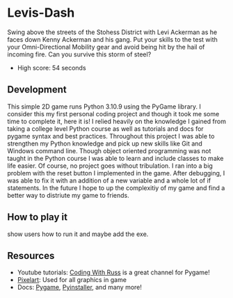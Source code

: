 # Levis-Dash
Swing above the streets of the Stohess District with Levi Ackerman as he faces down Kenny Ackerman and his gang.
Put your skills to the test with your Omni-Directional Mobility gear and avoid being hit by the hail of incoming fire. 
Can you survive this storm of steel?

+ High score: 54 seconds

## Development
This simple 2D game runs Python 3.10.9 using the PyGame library. I consider this my first personal coding project and though it took me some time to complete it, here it is! I relied heavily on the knowledge I gained from taking a college level Python course as well as tutorials and docs for pygame syntax and best practices. Throughout this project I was able to strengthen my Python knowledge and pick up new skills like Git and Windows command line. Though object oriented programming was not taught in the Python course I was able to learn and include classes to make life easier. Of course, no project goes without tribulation. I ran into a big problem with the reset button I implemented in the game. After debugging, I was able to fix it with an addition of a new variable and a whole lot of if statements. In the future I hope to up the complexitiy of my game and find a better way to distriute my game to friends.
## How to play it
show users how to run it and maybe add the exe.
## Resources 
+ Youtube tutorials: [Coding With Russ](https://www.youtube.com/@CodingWithRuss) is a great channel for Pygame!
+ [Pixelart](https://www.pixilart.com/): Used for all graphics in game
+ Docs: [Pygame](https://www.pygame.org/docs/), [Pyinstaller](https://pyinstaller.org/en/stable/), and many more!
